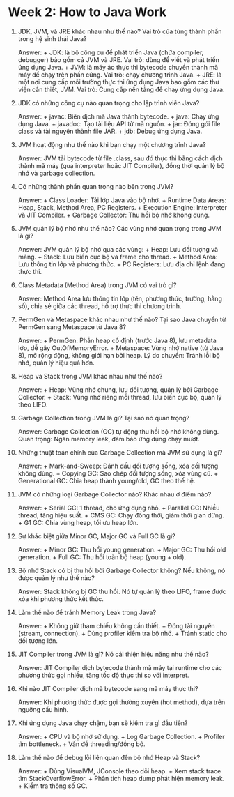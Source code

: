 # Week 2: How to Java Work

1. JDK, JVM, và JRE khác nhau như thế nào? Vai trò của từng thành phần trong hệ sinh thái Java?

    Answer:
        + JDK: là bộ công cụ để phát triển Java (chứa compiler, debugger) bảo gồm cả JVM và JRE. Vai trò: dùng để viết và phát triển ứng dụng Java.
        + JVM: là máy ảo thực thi bytecode chuyển thành mã máy để chạy trên phần cứng. Vai trò: chạy chương trình Java.
        + JRE: là một nơi cung cấp môi trường thực thi ứng dụng Java bao gồm các thư viện cần thiết, JVM. Vai trò: Cung cấp nền tảng để chạy ứng dụng Java.
2. JDK có những công cụ nào quan trọng cho lập trình viên Java?

    Answer: 
        + javac: Biên dịch mã Java thành bytecode.
        + java: Chạy ứng dụng Java.
        + javadoc: Tạo tài liệu API từ mã nguồn.
        + jar: Đóng gói file class và tài nguyên thành file JAR.
        + jdb: Debug ứng dụng Java.

3. JVM hoạt động như thế nào khi bạn chạy một chương trình Java?

    Answer: JVM tải bytecode từ file .class, sau đó thực thi bằng cách dịch thành mã máy (qua interpreter hoặc JIT Compiler), đồng thời quản lý bộ nhớ và garbage collection.

4. Có những thành phần quan trọng nào bên trong JVM?

	Answer:
        + Class Loader: Tải lớp Java vào bộ nhớ.
        + Runtime Data Areas: Heap, Stack, Method Area, PC Registers.
        + Execution Engine: Interpreter và JIT Compiler.
        + Garbage Collector: Thu hồi bộ nhớ không dùng.

5. JVM quản lý bộ nhớ như thế nào? Các vùng nhớ quan trọng trong JVM là gì?

    Answer: JVM quản lý bộ nhớ qua các vùng:
        + Heap: Lưu đối tượng và mảng.
        + Stack: Lưu biến cục bộ và frame cho thread.
        + Method Area: Lưu thông tin lớp và phương thức.
        + PC Registers: Lưu địa chỉ lệnh đang thực thi.

6. Class Metadata (Method Area) trong JVM có vai trò gì?

    Answer: Method Area lưu thông tin lớp (tên, phương thức, trường, hằng số), chia sẻ giữa các thread, hỗ trợ thực thi chương trình.

7. PermGen và Metaspace khác nhau như thế nào? Tại sao Java chuyển từ PermGen sang Metaspace từ Java 8?

    Answer:
        + PermGen: Phần heap cố định (trước Java 8), lưu metadata lớp, dễ gây OutOfMemoryError.
        + Metaspace: Vùng nhớ native (từ Java 8), mở rộng động, không giới hạn bởi heap.
        Lý do chuyển: Tránh lỗi bộ nhớ, quản lý hiệu quả hơn.

8. Heap và Stack trong JVM khác nhau như thế nào?

    Answer:
        + Heap: Vùng nhớ chung, lưu đối tượng, quản lý bởi Garbage Collector.
        + Stack: Vùng nhớ riêng mỗi thread, lưu biến cục bộ, quản lý theo LIFO.

10. Garbage Collection trong JVM là gì? Tại sao nó quan trọng?

    Answer: Garbage Collection (GC) tự động thu hồi bộ nhớ không dùng. 
            Quan trọng: Ngăn memory leak, đảm bảo ứng dụng chạy mượt.

11. Những thuật toán chính của Garbage Collection mà JVM sử dụng là gì?

    Answer: 
        + Mark-and-Sweep: Đánh dấu đối tượng sống, xóa đối tượng không dùng.
        + Copying GC: Sao chép đối tượng sống, xóa vùng cũ.
        + Generational GC: Chia heap thành young/old, GC theo thế hệ.

12. JVM có những loại Garbage Collector nào? Khác nhau ở điểm nào?

    Answer:
        + Serial GC: 1 thread, cho ứng dụng nhỏ.
        + Parallel GC: Nhiều thread, tăng hiệu suất.
        + CMS GC: Chạy đồng thời, giảm thời gian dừng.
        + G1 GC: Chia vùng heap, tối ưu heap lớn.

13. Sự khác biệt giữa Minor GC, Major GC và Full GC là gì?

    Answer:
        + Minor GC: Thu hồi young generation.
        + Major GC: Thu hồi old generation.
        + Full GC: Thu hồi toàn bộ heap (young + old).

14. Bộ nhớ Stack có bị thu hồi bởi Garbage Collector không? Nếu không, nó được quản lý như thế nào?

    Answer: Stack không bị GC thu hồi. Nó tự quản lý theo LIFO, frame được xóa khi phương thức kết thúc.

15. Làm thế nào để tránh Memory Leak trong Java?

    Answer: 
        + Không giữ tham chiếu không cần thiết.
        + Đóng tài nguyên (stream, connection).
        + Dùng profiler kiểm tra bộ nhớ.
        + Tránh static cho đối tượng lớn.

16. JIT Compiler trong JVM là gì? Nó cải thiện hiệu năng như thế nào?

    Answer: JIT Compiler dịch bytecode thành mã máy tại runtime cho các phương thức gọi nhiều, tăng tốc độ thực thi so với interpret.

17. Khi nào JIT Compiler dịch mã bytecode sang mã máy thực thi?

    Answer: Khi phương thức được gọi thường xuyên (hot method), dựa trên ngưỡng cấu hình.

18. Khi ứng dụng Java chạy chậm, bạn sẽ kiểm tra gì đầu tiên?

    Answer:
        + CPU và bộ nhớ sử dụng.
        + Log Garbage Collection.
        + Profiler tìm bottleneck.
        + Vấn đề threading/đồng bộ.

20. Làm thế nào để debug lỗi liên quan đến bộ nhớ Heap và Stack?

    Answer:
        + Dùng VisualVM, JConsole theo dõi heap.
        + Xem stack trace tìm StackOverflowError.
        + Phân tích heap dump phát hiện memory leak.
        + Kiểm tra thông số GC.